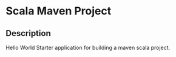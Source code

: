 # Scala Maven Project

## Description
Hello World Starter application for building a maven scala project.